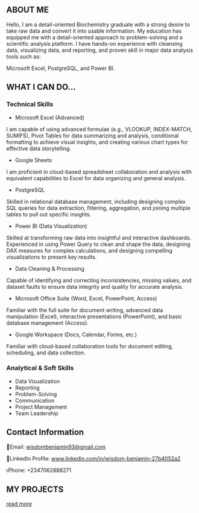 
## ABOUT ME
Hello, I am a detail-oriented Biochemistry graduate with a strong desire to take raw data and convert it into usable information. My education has equipped me with a detail-oriented approach to problem-solving and a scientific analysis platform. I have hands-on experience with cleansing data, visualizing data, and reporting, and proven skill in major data analysis tools such as:

Microsoft Excel, PostgreSQL, and Power BI.


## WHAT I CAN DO...
### Technical Skills

* Microsoft Excel (Advanced)

I am capable of using advanced formulae (e.g., VLOOKUP, INDEX-MATCH, SUMIFS), Pivot Tables for data summarizing and analysis, conditional formatting to achieve visual insights, and creating various chart types for effective data storytelling.

* Google Sheets 

I am proficient in cloud-based spreadsheet collaboration and analysis with equivalent capabilities to Excel for data organizing and general analysis.

* PostgreSQL 

Skilled in relational database management, including designing complex SQL queries for data extraction, filtering, aggregation, and joining multiple tables to pull out specific insights.

* Power BI (Data Visualization) 

Skilled at transforming raw data into insightful and interactive dashboards. Experienced in using Power Query to clean and shape the data, designing DAX measures for complex calculations, and designing compelling visualizations to present key results.

* Data Cleaning & Processing 

Capable of identifying and correcting inconsistencies, missing values, and dataset faults to ensure data integrity and quality for accurate analysis.

* Microsoft Office Suite (Word, Excel, PowerPoint, Access) 

Familiar with the full suite for document writing, advanced data manipulation (Excel), interactive presentations (PowerPoint), and basic database management (Access).

* Google Workspace (Docs, Calendar, Forms, etc.) 

Familiar with cloud-based collaboration tools for document editing, scheduling, and data collection.


### Analytical & Soft Skills

* Data Visualization 
* Reporting 
* Problem-Solving 
* Communication 
* Project Management 
* Team Leadership


## Contact Information
📧Email: wisdombenjamin93@gmail.com

🔗LinkedIn Profile: www.linkedin.com/in/wisdom-benjamin-27b4052a2

📞Phone: +2347062888271 

## MY PROJECTS

[read more](https://mavenanalytics.io/project/39826)
